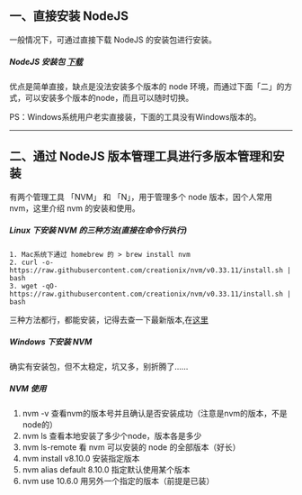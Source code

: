 
## 一、直接安装 NodeJS

一般情况下，可通过直接下载 NodeJS 的安装包进行安装。

##### NodeJS 安装包 [下载](https://nodejs.org/en/download/package-manager/)

优点是简单直接，缺点是没法安装多个版本的 node 环境，而通过下面「二」的方式，可以安装多个版本的node，而且可以随时切换。

PS：Windows系统用户老实直接装，下面的工具没有Windows版本的。

---

## 二、通过 NodeJS 版本管理工具进行多版本管理和安装

有两个管理工具 「NVM」 和 「N」，用于管理多个 node 版本，因个人常用 nvm，这里介绍 nvm 的安装和使用。

##### Linux 下安装 NVM 的三种方法(直接在命令行执行)
```
1. Mac系统下通过 homebrew 的 > brew install nvm
2. curl -o- https://raw.githubusercontent.com/creationix/nvm/v0.33.11/install.sh | bash
3. wget -qO- https://raw.githubusercontent.com/creationix/nvm/v0.33.11/install.sh | bash
```
三种方法都行，都能安装，记得去查一下最新版本,在[这里](https://github.com/creationix/nvm)


##### Windows 下安装 NVM
确实有安装包，但不太稳定，坑又多，别折腾了……


##### NVM 使用
 1. nvm -v 查看nvm的版本号并且确认是否安装成功（注意是nvm的版本，不是node的）
 2. nvm ls 查看本地安装了多少个node，版本各是多少
 3. nvm ls-remote 看 nvm 可以安装的 node 的全部版本（好长）
 4. nvm install v8.10.0 安装指定版本
 5. nvm alias default 8.10.0 指定默认使用某个版本
 6. nvm use 10.6.0 用另外一个指定的版本（前提是已装）
